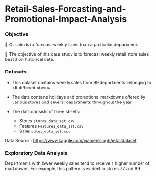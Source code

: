 # Retail-Sales-Forcasting-and-Promotional-Impact-Analysis

### Objective

🌟 Our aim is to forecast weekly sales from a particular department.

🌟 The objective of this case study is to forecast weekly retail store sales based on historical data.


### Datasets

- This dataset contains weekly sales from 99 departments belonging to 45 different stores.
  
- The data contains holidays and promotional markdowns offered by various stores and several departments throughout the year.

- The data consists of three sheets: 
    - Stores `stores_data_set.csv`
    - Features `Features_data_set.csv`
    - Sales `sales_data_set.csv`

Data Source : https://www.kaggle.com/manjeetsingh/retaildataset


### Exploratory Data Analysis 

Departments with lower weekly sales tend to receive a higher number of markdowns. For example, this pattern is evident in stores 77 and 99. 
